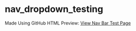 # nav_dropdown_testing



Made Using GitHub HTML Preview:
<a href="https://htmlpreview.github.io/?https://github.com/fswylie01/github_sample/blob/master/testing.html" target="_blank">View Nav Bar Test Page</a>



